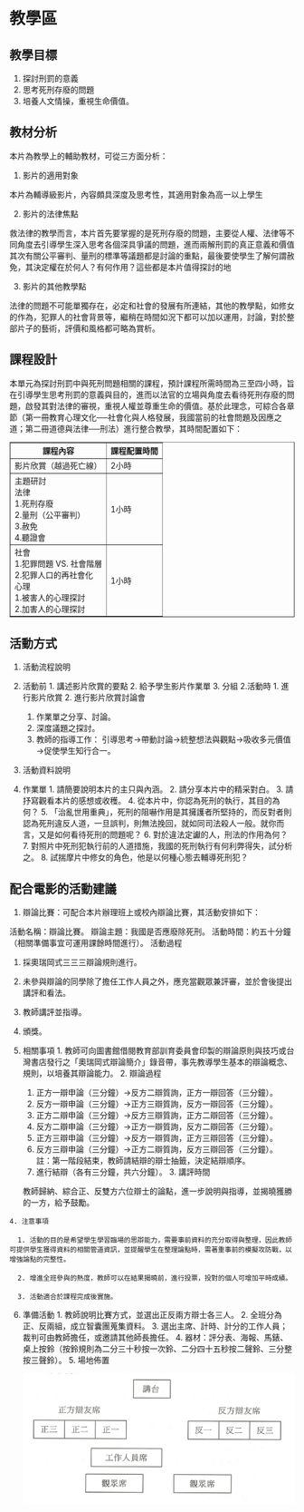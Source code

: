 # 教學區

## 教學目標

1. 探討刑罰的意義
2. 思考死刑存廢的問題
3. 培養人文情操，重視生命價值。

## 教材分析
本片為教學上的輔助教材，可從三方面分析：

1. 影片的適用對象

  本片為輔導級影片，內容頗具深度及思考性，其適用對象為高一以上學生

2. 影片的法律焦點

  救法律的教學而言，本片首先要掌握的是死刑存廢的問題，主要從人權、法律等不同角度去引導學生深入思考各個深具爭議的問題，進而兩解刑罰的真正意義和價值其次有關公平審判、量刑的標準等議題都是討論的重點，最後要使學生了解何謂赦免，其決定權在於何人？有何作用？這些都是本片值得探討的地

3. 影片的其他教學點

  法律的問題不可能單獨存在，必定和社會的發展有所連結，其他的教學點，如修女的作為，犯罪人的社會背景等，繼稍在時間如況下都可以加以運用，討論，對於整部片子的藝術，評價和風格都可略為賞析。

## 課程設計

本單元為探討刑罰中與死刑問題相關的課程，預計課程所需時間為三至四小時，旨在引導學生思考刑罰的意義與目的，進而以法官的立場與角度去看待死刑存廢的問題，啟發其對法律的審視，重視人權並尊重生命的價值。基於此理念，可綜合各章節（第一冊教育心理文化──社會化與人格發展，我國當前的社會問題及因應之道；第二冊道德與法律──刑法）進行整合教學，其時間配置如下：

<table border="1">
  <thead>
    <tr>
      <th>課程內容</th>
      <th>課程配置時間</th>
    </tr>
  </thead>
  <tbody>
    <tr>
      <td>影片欣賞（越過死亡線）</td>
      <td>2小時</td>
    </tr>
    <tr>
      <td>主題研討
        <br/> 法律
        <br/> 1.死刑存廢
        <br/> 2.量刑（公平審判）
        <br/> 3.赦免
        <br/> 4.聽證會</td>
      <td>1小時</td>
    </tr>
    <tr>
      <td>社會
        <br/> 1.犯罪問題 VS. 社會階層
        <br/> 2.犯罪人口的再社會化
        <br/> 心理
        <br/> 1.被害人的心理探討
        <br/> 2.加害人的心理探討</td>
      <td>1小時</td>
    </tr>
  </tbody>
</table>

## 活動方式

1. 活動流程說明
  1. 活動前
    1. 講述影片欣賞的要點
    2. 給予學生影片作業單
    3. 分組
  2.活動時
    1. 進行影片欣賞
    2. 進行影片欣賞討論會
      1. 作業單之分享、討論。
      2. 深度議題之探討。
      3. 教師的指導工作：
        引導思考→帶動討論→統整想法與觀點→吸收多元價值→促使學生知行合一。

2. 活動資料說明
  1. 作業單
    1. 請簡要說明本片的主只與內涵。
    2. 請分享本片中的精采對白。
    3. 請抒寫觀看本片的感想或收穫。
    4. 從本片中，你認為死刑的執行，其目的為何？
    5. 「治亂世用重典」，死刑的阻嚇作用是其擁護者所堅持的，而反對者則認為死刑違反人道，一旦誤判，則無法挽回，就如同司法殺人一般。就你而言，又是如何看待死刑的問題呢？
    6. 對於違法定讞的人，刑法的作用為何？
    7. 對照片中死刑犯執行前的人道措施，我國的死刑執行有何利弊得失，試分析之。
    8. 試揣摩片中修女的角色，他是以何種心態去輔導死刑犯？

## 配合電影的活動建議

1. 辯論比賽：可配合本片辦理班上或校內辯論比賽，其活動安排如下：

  活動名稱：辯論比賽。
  辯論主題：我國是否應廢除死刑。
  活動時間：約五十分鐘（相關準備事宜可運用課餘時間進行）。
  活動過程
  1. 採奧瑞岡式三三三辯論規則進行。
  2. 未參與辯論的同學除了擔任工作人員之外，應充當觀眾兼評審，並於會後提出講評和看法。
  3. 教師講評並指導。
  4. 頒獎。
  5. 相關事項
    1. 教師可向圖書館借閱教育部訓育委員會印製的辯論原則與技巧或台灣書店發行之「奧瑞岡式辯論簡介」錄音帶，事先教導學生基本的辯論概念、規則，以培養其辯論能力。
    2. 辯論過程
      1. 正方一辯申論（三分鐘）→反方二辯質詢，正方一辯回答（三分鐘）。
      2. 反方一辯申論（三分鐘）→正方三辯質詢，反方一辯回答（三分鐘）。
      3. 正方二辯申論（三分鐘）→反方三辯質詢，正方二辯回答（三分鐘）。
      4. 反方二辯申論（三分鐘）→正方一辯質詢，反方二辯回答（三分鐘）。
      5. 正方三辯申論（三分鐘）→反方一辯質詢，正方三辯回答（三分鐘）。
      6. 反方三辯申論（三分鐘）→正方二辯質詢，反方三辯回答（三分鐘）。
        註：第一階段結束，教師請結辯的辯士抽籤，決定結辯順序。
      7. 進行結辯（各有三分鐘，共六分鐘）。
    3. 講評時間

      教師歸納、綜合正、反雙方六位辯士的論點，進一步說明與指導，並揭曉獲勝的一方，給予鼓勵。

    4. 注意事項

      1. 活動的目的是希望學生學習臨場的思辯能力，需要事前資料的充分取得與整理，因此教師可提供學生獲得資料的相關管道資訊，並提醒學生在整理論點時，需著重事前的模擬攻防戰，以增強論點的完整性。

      2. 增進全班參與的熱度，教師可以在結果揭曉前，進行投票，投對的個人可增加平時成績。

      3. 活動適合於課程完成後實施。

  6. 準備活動
    1. 教師說明比賽方式，並選出正反兩方辯士各三人。
    2. 全班分為正、反兩組，成立智囊團蒐集資料。
    3. 選出主席、計時、計分的工作人員；裁判可由教師擔任，或邀請其他師長擔任。
    4. 器材：評分表、海報、馬錶、桌上按鈴（按鈴規則為二分三十秒按一次鈴、二分四十五秒按二聲鈴、三分整按三聲鈴）。
    5. 場地佈置
    
      ![場地佈置](images/4-1.jpg "場地佈置")

